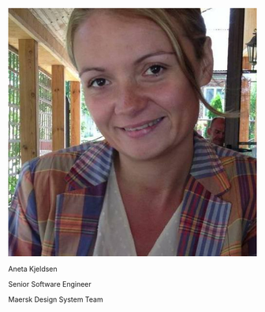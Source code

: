 <div class="person">
    <img src="../dist/images/aneta.jpg" />
    <p>Aneta Kjeldsen</p>
    <p class="small">Senior Software Engineer</p>
    <p class="small">Maersk Design System Team</p>
</div>
